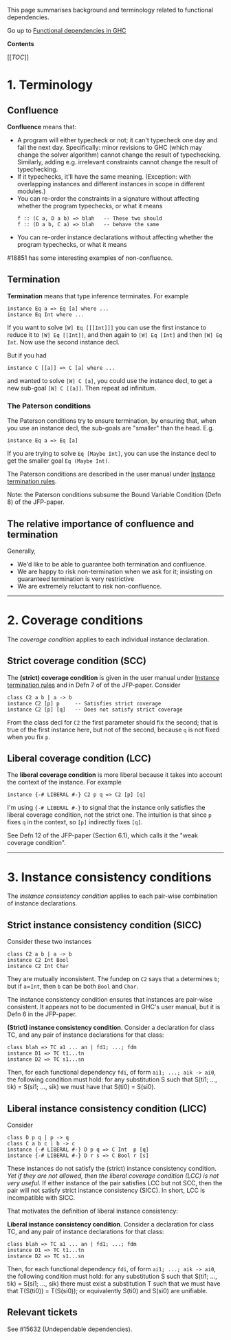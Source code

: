 This page summarises background and terminology related to functional dependencies.

Go up to [Functional dependencies in GHC](..)

**Contents**

[[_TOC_]]

# 1. Terminology

## Confluence

**Confluence** means that:

* A program will either typecheck or not; it can't typecheck one day and fail the next day. Specifically: minor revisions to GHC (which may change the solver algorithm) cannot change the result of typechecking. Similarly, adding e.g. irrelevant constraints cannot change the result of typechecking.
* If it typechecks, it'll have the same meaning.  (Exception: with overlapping instances and different instances in scope in different modules.)
* You can re-order the constraints in a signature without affecting whether the program typechecks, or what it means
  ```
  f :: (C a, D a b) => blah   -- These two should
  f :: (D a b, C a) => blah   -- behave the same
  ```
* You can re-order instance declarations without affecting whether the program typechecks, or what it means

#18851 has some interesting examples of non-confluence.

## Termination

**Termination** means that type inference terminates.  For example
```
instance Eq a => Eq [a] where ...
instance Eq Int where ...
```
If you want to solve `[W] Eq [[[Int]]]` you can use the first instance to reduce it to `[W] Eq [[Int]]`, and then again
to `[W] Eq [Int]` and then `[W] Eq Int`.  Now use the second instance decl.

But if you had
```
instance C [[a]] => C [a] where ...
```
and wanted to solve `[W] C [a]`, you could use the instance decl, to get a new sub-goal `[W] C [[a]]`.  Then repeat ad infinitum.

### The Paterson conditions

The Paterson conditions try to ensure termination, by ensuring that, when you use an instance decl, the sub-goals are "smaller" than the head. E.g.
```
instance Eq a => Eq [a]
```
If you are trying to solve `Eq [Maybe Int]`, you can use the instance decl to get the smaller goal `Eq (Maybe Int)`.

The Paterson conditions are described in the user manual under [Instance termination rules](https://ghc.gitlab.haskell.org/ghc/doc/users_guide/exts/instances.html?highlight=undecidable#instance-termination-rules).

Note: the Paterson conditions subsume the Bound Variable Condition (Defn 8) of the JFP-paper.

## The relative importance of confluence and termination

Generally,
* We'd like to be able to guarantee both termination and confluence.
* We are happy to risk non-termination when we ask for it; insisting on guaranteed termination is very restrictive
* We are extremely reluctant to risk non-confluence.


-------------------------

# 2. Coverage conditions

The *coverage condition* applies to each individual instance declaration.

## Strict coverage condition (SCC)

The **(strict) coverage condition** is given in the user manual under [Instance termination rules](https://ghc.gitlab.haskell.org/ghc/doc/users_guide/exts/instances.html?highlight=undecidable#instance-termination-rules) and in Defn 7 of of the JFP-paper.  Consider
```
class C2 a b | a -> b
instance C2 [p] p     -- Satisfies strict coverage
instance C2 [p] [q]   -- Does not satisfy strict coverage
```
From the class decl for `C2` the first parameter should fix the second; that is true of the first instance here, but not of the second, because `q` is not fixed when you fix `p`.

## Liberal coverage condition (LCC)

The **liberal coverage condition** is more liberal because it takes into account the context of the instance.  For example
```
instance {-# LIBERAL #-} C2 p q => C2 [p] [q]
```
I'm using `{-# LIBERAL #-}` to signal that the instance only satisfies the liberal coverage condition, not the strict one.
The intuition is that since `p` fixes `q` in the context, so `[p]` indirectly fixes `[q]`.

See Defn 12 of the JFP-paper (Section 6.1), which calls it the "weak coverage condition".

-------------------------

# 3. Instance consistency conditions

The *instance consistency condition* applies to each pair-wise combination of instance declarations.

## Strict instance consistency condition (SICC)

Consider these two instances
```
class C2 a b | a -> b
instance C2 Int Bool
instance C2 Int Char
```
They are mutually inconsistent. The fundep on `C2` says that `a` determines `b`; but if `a`=`Int`, then `b` can be both `Bool` and `Char`.

The instance consistency condition ensures that instances are pair-wise consistent. It appears not to be documented in GHC's user manual, but it is Defn 6 in the JFP-paper.

**(Strict) instance consistency condition**.  Consider a declaration for class TC, and any pair of instance declarations for that class:
```
class blah => TC a1 ... an | fd1; ...; fdm
instance D1 => TC t1...tn
instance D2 => TC s1...sn
```
Then, for each functional dependency `fdi`, of form `ai1; ...; aik -> ai0`, the following
condition must hold: for any substitution S such that S(ti1; ..., tik) = S(si1; ..., sik)
we must have that S(ti0) = S(si0).

## Liberal instance consistency condition (LICC)

Consider
```
class D p q | p -> q
class C a b c | b -> c
instance {-# LIBERAL #-} D p q => C Int  p [q]
instance {-# LIBERAL #-} D r s => C Bool r [s]
```
These instances do not satisfy the (strict) instance consistency condition.
*Yet if they are not allowed, then the liberal coverage condition (LCC) is not very useful.*
If either instance of the pair satisfies LCC but not SCC, then the pair will not satisfy strict instance consistency (SICC).
In short, LCC is incompatible with SICC.

That motivates the definition of liberal instance consistency:

**Liberal instance consistency condition**.  Consider a declaration for class TC, and any pair of instance declarations for that class:
```
class blah => TC a1 ... an | fd1; ...; fdm
instance D1 => TC t1...tn
instance D2 => TC s1...sn
```
Then, for each functional dependency `fdi`, of form `ai1; ...; aik -> ai0`, the following
condition must hold: for any substitution S such that S(ti1; ..., tik) = S(si1; ..., sik)
there must exist a substitution T such that
we must have that T(S(ti0)) = T(S(si0)); or equivalently S(ti0) and S(si0) are unifiable.

## Relevant tickets

See #15632 (Undependable dependencies).

